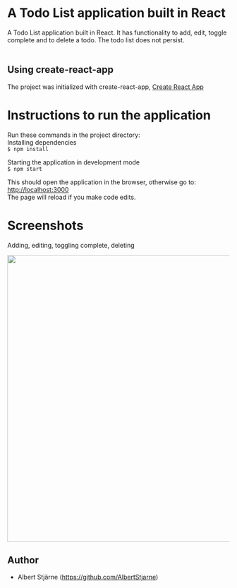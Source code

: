 # A Todo List application built in React

A Todo List application built in React. It has functionality to add, edit, toggle complete and to delete a todo. The todo list does not persist.
<br>
<br>

## Using create-react-app

The project was initialized with create-react-app, [Create React App](https://github.com/facebook/create-react-app)

# Instructions to run the application

Run these commands in the project directory:<br>
Installing dependencies<br>
`$ npm install`

Starting the application in development mode<br>
`$ npm start`

This should open the application in the browser, otherwise go to:<br>
[http://localhost:3000](http://localhost:3000)<br>
The page will reload if you make code edits.

# Screenshots

Adding, editing, toggling complete, deleting

<img src="todo-list.gif" width=650>

## Author

- Albert Stjärne (https://github.com/AlbertStjarne)
